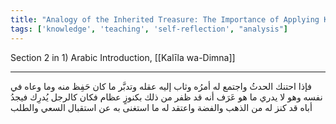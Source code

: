 ```yaml
---
title: "Analogy of the Inherited Treasure: The Importance of Applying Knowledge"
tags: ['knowledge', 'teaching', 'self-reflection', "analysis"]
---
```


 Section 2 in 1) Arabic Introduction, [[Kalīla wa-Dimna]]

---
فإذا احتنك الحدثُ واجتمع له أمرُه وثاب إليه عقله وتدبَّر ما كان حَفِظ منه وما وعاه في نفسه وهو لا يدري ما هو عَرَف أنه قد ظفر من ذلك بكنوزٍ عظام فكان كالرجل يُدرِك فيجدُ أباه قد كنز له من الذهب والفضة واعتقد له ما استغنى به عن استقبال السعي والطلب
